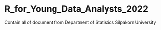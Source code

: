 # R_for_Young_Data_Analysts_2022
Contain all of document from Department of Statistics Silpakorn University 

